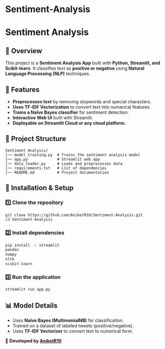 # Sentiment-Analysis
# Sentiment Analysis

## 📌 Overview
This project is a **Sentiment Analysis App** built with **Python, Streamlit, and Scikit-learn**. It classifies text as **positive or negative** using **Natural Language Processing (NLP)** techniques.

## 🚀 Features
- **Preprocesses text** by removing stopwords and special characters.
- **Uses TF-IDF Vectorization** to convert text into numerical features.
- **Trains a Naïve Bayes classifier** for sentiment detection.
- **Interactive Web UI** built with Streamlit.
- **Deployable on Streamlit Cloud or any cloud platform.**

## 📂 Project Structure
```
Sentiment Analysis/
│── model_training.py  # Trains the sentiment analysis model
│── app.py             # Streamlit web app
│── data_loader.py     # Loads and preprocesses data
│── requirements.txt   # List of dependencies
│── README.md          # Project documentation
```

## 🔧 Installation & Setup
### 1️⃣ Clone the repository
```sh
git clone https://github.com/AniketR10/Sentiment-Analysis.git
cd Sentiment-Analysis
```

### 2️⃣ Install dependencies
```sh
pip install -r streamlit
pandas
numpy
nltk
scikit-learn

```

### 3️⃣ Run the application
```sh
streamlit run app.py
```

## 📊 Model Details
- Uses **Naïve Bayes (MultinomialNB)** for classification.
- Trained on a dataset of labeled tweets (positive/negative).
- Uses **TF-IDF Vectorizer** to convert text to numerical form.


🚀 **Developed by [AniketR10](https://github.com/AniketR10)**

